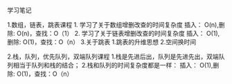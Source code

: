 学习笔记

1.数组，链表，跳表课程
    1. 学习了关于数组增删改查的时间复杂度
        插入： O(n),删除: O(n)，查找：O（1）
    2. 学习了关于链表增删改查的时间复杂度
        插入： O(1),删除: O(1)，查找：O（n）
    3.关于跳表
        1.跳表的升维思想
        2.空间换时间

2.栈，队列，优先队列，双端队列课程
    1.栈是先进后出，队列是先进先出，双端队列相当于队列和栈的结合；
    2.栈和队列的时间复杂度都是一样：
        插入： O(1),删除: O(1)，查找：O（n）